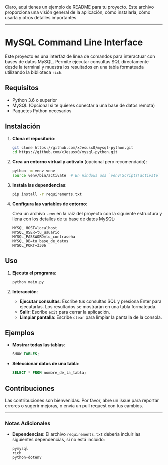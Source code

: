 Claro, aquí tienes un ejemplo de README para tu proyecto. Este archivo proporciona una visión general de la aplicación, cómo instalarla, cómo usarla y otros detalles importantes.

---

# MySQL Command Line Interface

Este proyecto es una interfaz de línea de comandos para interactuar con bases de datos MySQL. Permite ejecutar consultas SQL directamente desde la terminal y muestra los resultados en una tabla formateada utilizando la biblioteca `rich`.

## Requisitos

- Python 3.6 o superior
- MySQL (Opcional si te quieres conectar a una base de datos remota)
- Paquetes Python necesarios

## Instalación

1. **Clona el repositorio**:

    ```bash
    git clone https://github.com/xJesusx0/mysql-python.git
    cd https://github.com/xJesusx0/mysql-python.git
    ```

2. **Crea un entorno virtual y actívalo** (opcional pero recomendado):

    ```bash
    python -m venv venv
    source venv/bin/activate  # En Windows usa `venv\Scripts\activate`
    ```

3. **Instala las dependencias**:

    ```bash
    pip install -r requirements.txt
    ```

4. **Configura las variables de entorno**:

    Crea un archivo `.env` en la raíz del proyecto con la siguiente estructura y llena con los detalles de tu base de datos MySQL:

    ```plaintext
    MYSQL_HOST=localhost
    MYSQL_USER=tu_usuario
    MYSQL_PASSWORD=tu_contraseña
    MYSQL_DB=tu_base_de_datos
    MYSQL_PORT=3306
    ```

## Uso

1. **Ejecuta el programa**:

    ```bash
    python main.py
    ```

2. **Interacción**:

    - **Ejecutar consultas**: Escribe tus consultas SQL y presiona Enter para ejecutarlas. Los resultados se mostrarán en una tabla formateada.
    - **Salir**: Escribe `exit` para cerrar la aplicación.
    - **Limpiar pantalla**: Escribe `clear` para limpiar la pantalla de la consola.

## Ejemplos

- **Mostrar todas las tablas**:

    ```sql
    SHOW TABLES;
    ```

- **Seleccionar datos de una tabla**:

    ```sql
    SELECT * FROM nombre_de_la_tabla;
    ```

## Contribuciones

Las contribuciones son bienvenidas. Por favor, abre un issue para reportar errores o sugerir mejoras, o envía un pull request con tus cambios.

---

### Notas Adicionales

- **Dependencias**: El archivo `requirements.txt` debería incluir las siguientes dependencias, si no está incluido:

    ```plaintext
    pymysql
    rich
    python-dotenv
    ```

